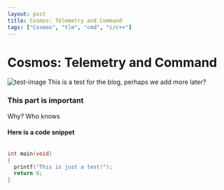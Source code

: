 ```yaml
---
layout: post
title: Cosmos: Telemetry and Command
tags: ["Cosmos", "tlm", "cmd", "c/c++"]
---
```


# Cosmos: Telemetry and Command



![test-image](https://i.imgur.com/LKDSXK2.jpg "graph")
This is a test for the blog, perhaps we add more later?

### This part is important

Why? Who knows

#### Here is a code snippet

```c

int main(void) 
{
  printf("This is just a test!");
  return 0;
}
```
